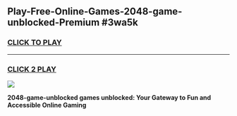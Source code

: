 
## Play-Free-Online-Games-2048-game-unblocked-Premium #3wa5k
<h3>
<a href="https://premium.freeplayer.one?title=2048-game-unblocked&ref=8M">CLICK TO PLAY</a></h3>
<hr>

<h3>
<a href="https://premium.freeplayer.one?title=2048-game-unblocked&ref=8M">CLICK 2 PLAY</a>
  
</h3>

<a href="https://premium.freeplayer.one?title=2048-game-unblocked&ref=8M"><img src="https://clearcache.store/games.png"></a>


**2048-game-unblocked games unblocked: Your Gateway to Fun and Accessible Online Gaming**
